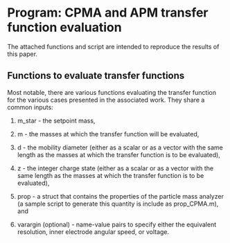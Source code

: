 # Program: CPMA and APM transfer function evaluation

The attached functions and script are intended to reproduce the results of
this paper.

## Functions to evaluate transfer functions

Most notable, there are various functions evaluating the transfer
function for the various cases presented in the associated work. They share a
common inputs:

1. m_star - the setpoint mass,

2. m - the masses at which the transfer function will be evaluated,

3. d - the mobility diameter (either as a scalar or as a vector with the same
  length as the masses at which the transfer function is to be evaluated),

4. z - the integer charge state (either as a scalar or as a vector with the same
  length as the masses at which the transfer function is to be evaluated),

5. prop - a struct that contains the properties of the particle mass analyzer
  (a sample script to generate this quantity is include as prop_CPMA.m), and

6. varargin (optional) - name-value pairs to specify either the equivalent
  resolution, inner electrode angular speed, or voltage.
